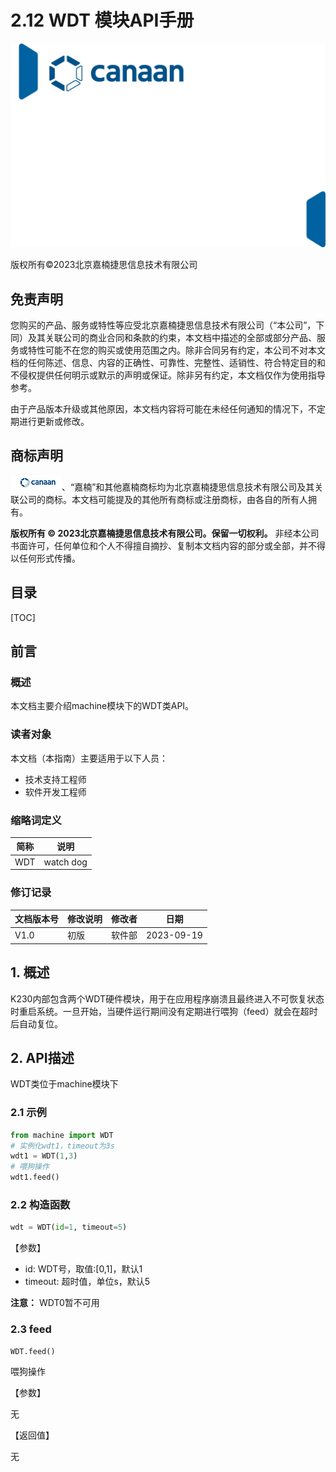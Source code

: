 # 2.12 WDT 模块API手册

![cover](../images/canaan-cover.png)

版权所有©2023北京嘉楠捷思信息技术有限公司

<div style="page-break-after:always"></div>

## 免责声明

您购买的产品、服务或特性等应受北京嘉楠捷思信息技术有限公司（“本公司”，下同）及其关联公司的商业合同和条款的约束，本文档中描述的全部或部分产品、服务或特性可能不在您的购买或使用范围之内。除非合同另有约定，本公司不对本文档的任何陈述、信息、内容的正确性、可靠性、完整性、适销性、符合特定目的和不侵权提供任何明示或默示的声明或保证。除非另有约定，本文档仅作为使用指导参考。

由于产品版本升级或其他原因，本文档内容将可能在未经任何通知的情况下，不定期进行更新或修改。

## 商标声明

![logo](../images/logo.png)、“嘉楠”和其他嘉楠商标均为北京嘉楠捷思信息技术有限公司及其关联公司的商标。本文档可能提及的其他所有商标或注册商标，由各自的所有人拥有。

**版权所有 © 2023北京嘉楠捷思信息技术有限公司。保留一切权利。**
非经本公司书面许可，任何单位和个人不得擅自摘抄、复制本文档内容的部分或全部，并不得以任何形式传播。

<div style="page-break-after:always"></div>

## 目录

[TOC]

## 前言

### 概述

本文档主要介绍machine模块下的WDT类API。

### 读者对象

本文档（本指南）主要适用于以下人员：

- 技术支持工程师
- 软件开发工程师

### 缩略词定义

| 简称 | 说明 |
| ---- | ---- |
| WDT  |  watch dog  |

### 修订记录

| 文档版本号 | 修改说明 | 修改者     | 日期       |
| ---------- | -------- | ---------- | ---------- |
| V1.0       | 初版     | 软件部      | 2023-09-19 |

## 1. 概述

K230内部包含两个WDT硬件模块，用于在应用程序崩溃且最终进入不可恢复状态时重启系统。一旦开始，当硬件运行期间没有定期进行喂狗（feed）就会在超时后自动复位。

## 2. API描述

WDT类位于machine模块下

### 2.1 示例

```python
from machine import WDT
# 实例化wdt1，timeout为3s
wdt1 = WDT(1,3)
# 喂狗操作
wdt1.feed()
```

### 2.2 构造函数

```python
wdt = WDT(id=1, timeout=5)
```

【参数】

- id: WDT号，取值:[0,1]，默认1
- timeout: 超时值，单位s，默认5

**注意：** WDT0暂不可用

### 2.3 feed

```python
WDT.feed()
```

喂狗操作

【参数】

无

【返回值】

无
